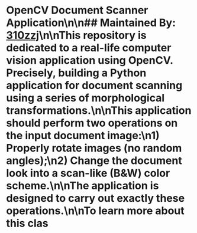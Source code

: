 # OpenCV Document Scanner Application\n\n## Maintained By: [310zzj](https://www.linkedin.com/310zzj)\n\nThis repository is dedicated to a real-life computer vision application using OpenCV. Precisely, building a Python application for document scanning using a series of morphological transformations.\n\nThis application should perform two operations on the input document image:\n1) Properly rotate images (no random angles);\n2) Change the document look into a scan-like (B&W) color scheme.\n\nThe application is designed to carry out exactly these operations.\n\nTo learn more about this clas